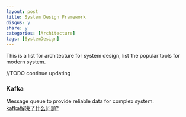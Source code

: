 ```yaml
---
layout: post
title: System Design Framework
disqus: y
share: y
categories: [Architecture]
tags: [SystemDesign]
---
```


This is a list for architecture for system design, list the popular tools for modern system.

//TODO continue updating

### Kafka
Message queue to provide reliable data for complex system.  
[kafka解决了什么问题?](https://www.zhihu.com/question/53331259)

